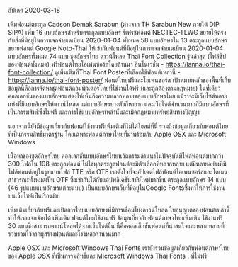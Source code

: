 อัปเดต 2020-03-18

เพิ่มฟอนต์ตระกูล Cadson Demak Sarabun (ต่างจาก TH Sarabun New ภายใต้ DIP SIPA) เพิ่ม 16 แบบอักษรสำหรับตระกูลแบบอักษร
รีเฟรชฟอนต์ NECTEC-TLWG ขยายให้ตรงกับสิ่งที่มีอยู่ในการแจกจ่ายเดเบียน 2020-01-04 ทั้งหมด 58 แบบอักษรใน 13 ตระกูลแบบอักษร
ขยายฟอนต์ Google Noto-Thai ให้เข้ากับฟอนต์ที่มีอยู่ในการแจกจ่ายเดเบียน 2020-01-04 แบบอักษรทั้งหมด 74 แบบ
ชุดอักษรไทย
ดาวน์โหลด Thai Font Collection รุ่นล่าสุด (ไฟล์ซิปของฟอนต์ทั้งหมด)
ฟรีฟอนต์ไทยโอเพ่นซอร์สโดยล้านนา อินโนเวชั่น - https://lanna.io/thai-font-collection/
ดูเพิ่มเติมที่Thai Font Posterที่เลือกใช้ฟอนต์เหล่านี้ - https://lanna.io/thai-font-poster/
ฟอนต์ไทยฟรีและโอเพ่นซอร์ส
เป้าหมายหลักของพื้นที่เก็บข้อมูลนี้คือการจัดหาชุดฟอนต์คอมพิวเตอร์ไทยที่ใช้งานได้ฟรี (และถูกต้องตามกฎหมาย) ในที่เดียว คอลเลกชันของแบบอักษรแสดงให้เห็นถึงความหลากหลายของแบบอักษรไทย แม้ว่าจะมีเว็บไซต์หลายแห่งที่มีแบบอักษรให้ดาวน์โหลด แต่แบบอักษรบางตัวก็หายาก และเว็บไซต์จำนวนมากก็มีแบบอักษรที่เป็นกรรมสิทธิ์ซึ่งไม่ฟรี และการใช้แบบอักษรเหล่านั้นละเมิดกฎหมายทรัพย์สินทางปัญญา

นอกจากนี้ยังมีข้อมูลเกี่ยวกับฟอนต์ใช้งานฟรีเพิ่มเติมที่ไม่ได้โฮสต์ที่นี่ รวมถึงข้อมูลเกี่ยวกับฟอนต์ไทยที่เป็นกรรมสิทธิ์มาตรฐาน โดยเฉพาะฟอนต์ภาษาไทยที่มาพร้อมกับ Apple OSX และ Microsoft Windows

เนื้อหาของชุดอักษรไทย
คอลเลกชันแบบอักษรไทยนวัตกรรมล้านนาในปัจจุบันมีไฟล์ฟอนต์มากกว่า 300 ไฟล์ใน 108 ตระกูลฟอนต์ ไม่ใช่ทุกตระกูลฟอนต์จะมีตัวเลือกที่หลากหลาย แต่มีหลายอย่างที่มี ไฟล์ฟอนต์อยู่ในรูปแบบไฟล์ TTF หรือ OTF เราตั้งใจที่จะอัปเดตไฟล์ฟอนต์โอเพนซอร์สและโดเมนสาธารณะทั้งหมดเป็น OTF ซึ่งเข้ากันได้กับแอปพลิเคชันสมัยใหม่มากขึ้น ตระกูลแบบอักษร 14 แบบ (46 รูปแบบแบบอักษรแต่ละแบบ) เป็นแบบอักษรเว็บที่มีอยู่ในGoogle Fontsซึ่งทำให้การใช้งานบนเว็บไซต์เป็นเรื่องง่าย

เพิ่มเติมเกี่ยวกับฟรีและเปิดการไทยแบบอักษรที่มีการเชื่อมโยงดาวน์โหลด ใบอนุญาตของฟอนต์เหล่านี้ทำให้เราแจกจ่ายได้
เพิ่มเติม ฟอนต์ไทยใช้งานฟรี
ข้อมูลเกี่ยวกับฟอนต์ภาษาไทยเพิ่มเติม ใช้งานฟรี 30 แบบซึ่งสามารถดาวน์โหลดได้จากเว็บไซต์อื่น นี่คือคอลเล็กชันฟอนต์ที่น่าสนใจและหลากหลายที่รวบรวมไว้จากผู้สร้างฟอนต์และโรงหล่อจำนวนมาก

Apple OSX และ Microsoft Windows Thai Fonts
เรายังรวมข้อมูลเกี่ยวกับฟอนต์ภาษาไทยของ Apple OSX ที่เป็นกรรมสิทธิ์และ Microsoft Windows Thai Fonts . ที่ไม่ฟรี
